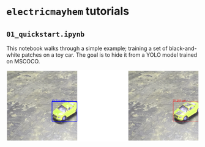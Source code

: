 # `electricmayhem` tutorials


## `01_quickstart.ipynb`

This notebook walks through a simple example; training a set of black-and-white patches on a toy car. The goal is to hide it from a YOLO model trained on MSCOCO.

![example patch from notebook 01](docs/notebook_01_example.png)